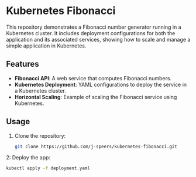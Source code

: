 # Kubernetes Fibonacci

This repository demonstrates a Fibonacci number generator running in a Kubernetes cluster. It includes deployment configurations for both the application and its associated services, showing how to scale and manage a simple application in Kubernetes.

## Features

- **Fibonacci API**: A web service that computes Fibonacci numbers.
- **Kubernetes Deployment**: YAML configurations to deploy the service in a Kubernetes cluster.
- **Horizontal Scaling**: Example of scaling the Fibonacci service using Kubernetes.

## Usage

1. Clone the repository:
   ```bash
   git clone https://github.com/j-speers/kubernetes-fibonacci.git
2: Deploy the app:
   ```bash
   kubectl apply -f deployment.yaml
